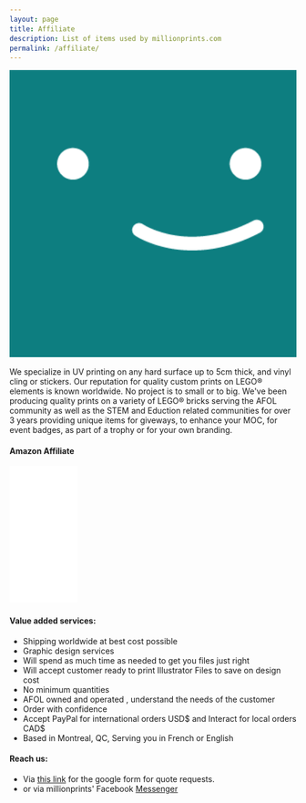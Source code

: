 ```yaml
---
layout: page
title: Affiliate
description: List of items used by millionprints.com
permalink: /affiliate/
---
```


<img src="/assets/img/uploads/profile.png" alt="millionprints1x8tile-logo" width="600">

We specialize in UV printing on any hard surface up to 5cm thick, and vinyl cling or stickers. Our reputation for quality custom prints on LEGO® elements is known worldwide. No project is to small or to big. We've been producing quality prints on a variety of LEGO® bricks serving the AFOL community as well as the STEM and Eduction related communities for over 3 years providing unique items for giveways, to enhance your MOC, for event badges, as part of a trophy or for your own branding.

#### Amazon Affiliate 
<iframe style="width:120px;height:240px;" marginwidth="0" marginheight="0" scrolling="no" frameborder="0" src="//rcm-na.amazon-adsystem.com/e/cm?lt1=_blank&bc1=000000&IS2=1&bg1=FFFFFF&fc1=000000&lc1=0000FF&t=ronxqu0a-20&language=en_CA&o=15&p=8&l=as4&m=amazon&f=ifr&ref=as_ss_li_til&asins=B07CWQZ1RR&linkId=0526e777ddb7c5a613a6932fdb26a799"></iframe>

#### Value added services:
* Shipping worldwide at best cost possible 
* Graphic design services
* Will spend as much time as needed to get you files just right
* Will accept customer ready to print Illustrator Files to save on design cost
* No minimum quantities
* AFOL owned and operated , understand the needs of the customer
* Order with confidence 
* Accept PayPal for international orders USD$  and Interact for local orders CAD$
* Based in Montreal, QC,  Serving you in French or English


#### Reach us:

* Via [this link](https://millionprints.com/contact/) for the google form for quote requests.
* or via millionprints' Facebook [Messenger](https://www.facebook.com/messages/t/millionprints)


